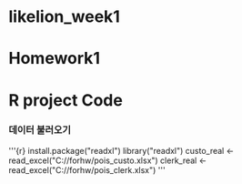 # likelion_week1
# Homework1
# R project Code

### 데이터 불러오기
'''{r}
install.package("readxl")
library("readxl")
custo_real <- read_excel("C://forhw/pois_custo.xlsx")
clerk_real <- read_excel("C://forhw/pois_clerk.xlsx")
'''
